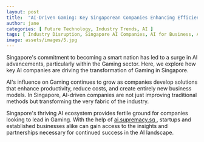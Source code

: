 ```yaml
---
layout: post
title:  "AI-Driven Gaming: Key Singaporean Companies Enhancing Efficiency"
author: jane
categories: [ Future Technology, Industry Trends, AI ]
tags: [ Industry Disruption, Singapore AI Companies, AI for Business, AI Growth, AI Companies ]
image: assets/images/5.jpg
---
```


Singapore's commitment to becoming a smart nation has led to a surge in AI advancements, particularly within the Gaming sector. Here, we explore how key AI companies are driving the transformation of Gaming in Singapore.

AI's influence on Gaming continues to grow as companies develop solutions that enhance productivity, reduce costs, and create entirely new business models. In Singapore, AI-driven companies are not just improving traditional methods but transforming the very fabric of the industry.

Singapore's thriving AI ecosystem provides fertile ground for companies looking to lead in Gaming. With the help of <a href="https://ai.supremacy.sg" target="_blank"> ai.supremacy.sg </a>, startups and established businesses alike can gain access to the insights and partnerships necessary for continued success in the AI landscape.

